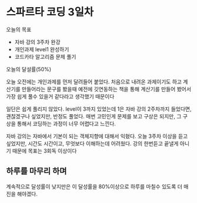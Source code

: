 # 스파르타 코딩 3일차 

오늘의 목표 
- 자바 강의 3주차 완강
- 개인과제 level1 완성하기
- 코드카타 알고리즘 문제 풀기

오늘의 달설률(50%)


오늘 오전에는 개인과제를 먼저 달려들어 붙었다. 처음으로 내려온 과제이기도 하고 계산기를 만들어라는 
문구를 봤을때 예전에 깃연동하는 책을 통해 계산기를 만들어 봤어서 가장 쉽게 풀수 있을거 같다라고 생각했기 때문이다


일단은 쉽게 풀리지 않았다. level이 3까지 있었는데 1은 자바 강의 2주차까지 들었다면,
괜찮겠구나 싶었지만, 반정도 풀었다. 매번 고민인게 문제를 보고 구상은 되지만, 그 구상을 통해서
코딩하는 과정이 너무 어렵다고 느낀다. 


자바 강의는 자바에서 기본이 되는 객체지향에 대해서 익혔다. 오늘 3주차 이상을 듣고 싶었지만, 
시간도 시간이고, 무엇보다 이해하는데 어려웠다. 강의 한번듣고 끝낼게 아니기 때문에 목표는 3회독 이상이다

## 하루를 마무리 하며

계속적으로 달성률이 낮지만은 이 달성률을 80%이상으로 하루를 마칠수 있도록 더 매진을 해야겠다.


